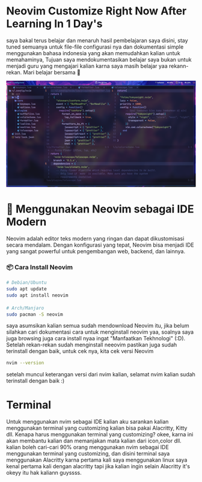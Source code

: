 # Neovim Customize Right Now After Learning In 1 Day's

saya bakal terus belajar dan menaruh hasil pembelajaran saya disini, stay tuned semuanya untuk file-file configurasi nya dan dokumentasi simple menggunakan bahasa indonesia yang akan memudahkan kalian untuk memahaminya, Tujuan saya mendokumentasikan belajar saya bukan untuk menjadi guru yang mengajari kalian karna saya masih belajar yaa rekann-rekan. Mari belajar bersama 🙏

![image alt](https://github.com/firghiazhim/nvim/blob/ddf64008d69a2f30f45274668491c34be8e31287/screenshot_2025-06-12_19%3A19%3A08_000.png)

# 📘 Menggunakan Neovim sebagai IDE Modern

Neovim adalah editor teks modern yang ringan dan dapat dikustomisasi secara mendalam. Dengan konfigurasi yang tepat, Neovim bisa menjadi IDE yang sangat powerful untuk pengembangan web, backend, dan lainnya.

### 📦 Cara Install Neovim

```bash
# Debian/Ubuntu
sudo apt update
sudo apt install neovim

# Arch/Manjaro
sudo pacman -S neovim
```
saya asumsikan kalian semua sudah mendownload Neovim itu, jika belum silahkan cari dokumentasi cara untuk menginstall neovim yaa, soalnya saya juga browsing juga cara install nyaa ingat "Manfaatkan Tekhnologi" (:D). Setelah rekan-rekan sudah menginstall neeovim pastikan juga sudah terinstall dengan baik, untuk cek nya, kita cek versi Neovim

```sh
nvim --version
```
setelah muncul keterangan versi dari nvim kalian, selamat nvim kalian sudah terinstall dengan baik :)

# Terminal
Untuk menggunakan nvim sebagai IDE kalian aku sarankan kalian menggunakan terminal yang customizing kalian bisa pakai Alacritty, Kitty dll. Kenapa harus menggunakan terminal yang customizing? okee, karna ini akan membantu kalian dan memanjakan mata kalian dari icon,color dll. kalian boleh cari-cari 90% orang menggunakan nvim sebagai IDE menggunakan terminal yang customizing, dan disini terminal saya menggunakan Alacritty karna pertama kali saya menggunakan linux saya kenal pertama kali dengan alacritty tapi jika kalian ingin selain Alacritty it's okeyy itu hak kaliann guyssss.
